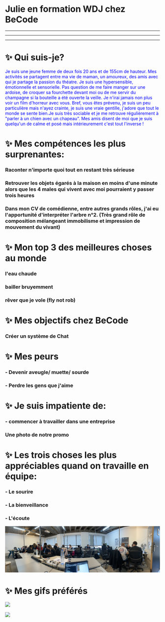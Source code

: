 # Julie en formation WDJ chez BeCode
***
---
- - -
#  ✨ Qui suis-je?
<span style="color:blue">Je suis une jeune femme de deux fois 20 ans et de 155cm de hauteur. Mes activités se partagent entre ma vie de maman, un amoureux, des amis avec qui je partage la passion du théatre. Je suis une hypersensible, émotionnelle et sensorielle. Pas question de me faire manger sur une ardoise, de croquer sa fourchette devant moi ou de me servir du champagne si la bouteille a été ouverte la veille. Je n'irai jamais non plus voir un film d'horreur avec vous. Bref, vous êtes prévenu, je suis un peu particulière mais n'ayez crainte, je suis une vraie gentille, j'adore que tout le monde se sente bien.Je suis très sociable et je me retrouve régulièrement à "parler à un chien avec un chapeau". Mes amis disent de moi que je suis quelqu'un de calme et posé mais intérieurement c'est tout l'inverse ! </span>
#  ✨ Mes compétences les plus surprenantes:
### Raconter n'importe quoi tout en restant très sérieuse
### Retrouver les objets égarés à la maison en moins d'une minute alors que les 4 males qui vivent avec moi pourraient y passer trois heures 
### Dans mon CV de comédienne, entre autres grands rôles, j'ai eu l'apportunité d'interpréter l'arbre n°2. (Très grand rôle de composition mélangeant immobilisme et impression de mouvement du vivant)
#  ✨ Mon top 3 des meilleures choses au monde
### l'eau chaude
### bailler bruyemment
### rêver que je vole (fly not rob)
#  ✨ Mes objectifs chez BeCode
### Créer un système de Chat 
#  ✨ Mes peurs
### - Devenir aveugle/ muette/ sourde
### - Perdre les gens que j'aime
#  ✨ Je suis impatiente de:
### - commencer à travailler dans une entreprise
### Une photo de notre promo
#  ✨ Les trois choses les plus appréciables quand on travaille en équipe:
### - Le sourire
### - La bienveillance
### - L'écoute 
![](https://github.com/julie1030/READMEPLEASE.md/blob/85fc2b03599b713aaf77a07bdf9a568f40622fe3/IMG_0145.jpg)
#  ✨ Mes gifs préférés
![](https://giphy.com/gifs/fresh-prince-of-bel-air-dancing-carlton-NAchXiVxD85j2)

![](https://media.giphy.com/media/jUwpNzg9IcyrK/giphy.gif)

